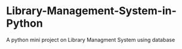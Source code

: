 # Library-Management-System-in-Python
A python mini project on Library Managment System using database
